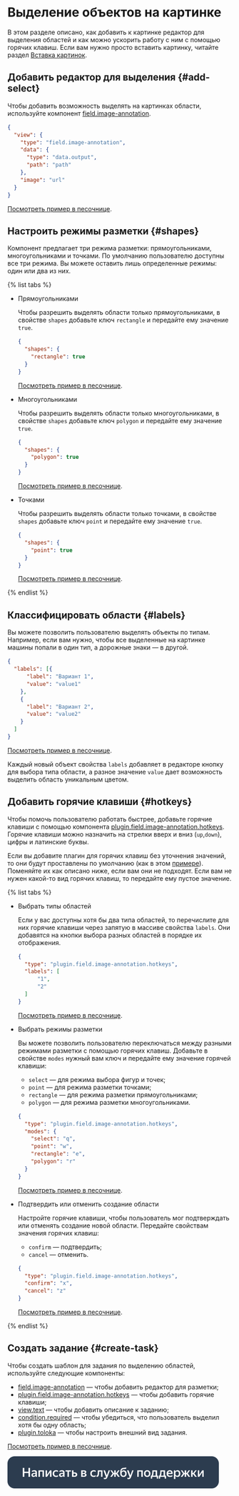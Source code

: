 # Выделение объектов на картинке

В этом разделе описано, как добавить к картинке редактор для выделения областей и как можно ускорить работу с ним с помощью горячих клавиш. Если вам нужно просто вставить картинку, читайте раздел [Вставка картинок](insert-images.md).


## Добавить редактор для выделения {#add-select}

Чтобы добавить возможность выделять на картинках области, используйте компонент [field.image-annotation](../reference/field.image-annotation.md).

```json
{
  "view": {
    "type": "field.image-annotation",
    "data": {
      "type": "data.output",
      "path": "path"
    },
    "image": "url"
  }
}
```

[Посмотреть пример в песочнице](https://clck.ru/RnZox).


## Настроить режимы разметки {#shapes}

Компонент предлагает три режима разметки: прямоугольниками, многоугольниками и точками. По умолчанию пользователю доступны все три режима. Вы можете оставить лишь определенные режимы: один или два из них.

{% list tabs %}

- Прямоугольниками

  Чтобы разрешить выделять области только прямоугольниками, в свойстве `shapes` добавьте ключ `rectangle` и передайте ему значение `true`.

  ```json
  {
    "shapes": {
      "rectangle": true
    }
  }
  ```

  [Посмотреть пример в песочнице](https://clck.ru/Rna3F).

- Многоугольниками

  Чтобы разрешить выделять области только многоугольниками, в свойстве `shapes` добавьте ключ `polygon` и передайте ему значение `true`.

  ```json
  {
    "shapes": {
      "polygon": true
    }
  }
  ```

  [Посмотреть пример в песочнице](https://clck.ru/RnZtm).

- Точками

  Чтобы разрешить выделять области только точками, в свойстве `shapes` добавьте ключ `point` и передайте ему значение `true`.

  ```json
  {
    "shapes": {
      "point": true
    }
  }
  ```

  [Посмотреть пример в песочнице](https://clck.ru/RnZyt).

{% endlist %}

## Классифицировать области {#labels}

Вы можете позволить пользователю выделять объекты по типам. Например, если вам нужно, чтобы все выделенные на картинке машины попали в один тип, а дорожные знаки — в другой.

```json
{
  "labels": [{
      "label": "Вариант 1",
      "value": "value1"
    },
    {
      "label": "Вариант 2",
      "value": "value2"
    }
  ]
}
```

[Посмотреть пример в песочнице](https://clck.ru/RnaUY).

Каждый новый объект свойства `labels` добавляет в редакторе кнопку для выбора типа области, а разное значение `value` дает возможность выделить область уникальным цветом.


## Добавить горячие клавиши {#hotkeys}

Чтобы помочь пользователю работать быстрее, добавьте горячие клавиши с помощью компонента [plugin.field.image-annotation.hotkeys](../reference/plugin.field.image-annotation.hotkeys.md). Горячие клавиши можно назначить на стрелки вверх и вниз (`up`,`down`), цифры и латинские буквы.

Если вы добавите плагин для горячих клавиш без уточнения значений, то они будут проставлены по умолчанию (как в этом [примере](https://clck.ru/RnbbS)). Поменяйте их как описано ниже, если вам они не подходят. Если вам не нужен какой-то вид горячих клавиш, то передайте ему пустое значение.

{% list tabs %}

- Выбрать типы областей

  Если у вас доступны хотя бы два типа областей, то перечислите для них горячие клавиши через запятую в массиве свойства `labels`. Они добавятся на кнопки выбора разных областей в порядке их отображения.

  ```json
  {
    "type": "plugin.field.image-annotation.hotkeys",
    "labels": [
        "1",
        "2"
    ]
  }
  ```

  [Посмотреть пример в песочнице](https://clck.ru/RncKs).

- Выбрать режимы разметки

  Вы можете позволить пользователю переключаться между разными режимами разметки с помощью горячих клавиш. Добавьте в свойстве `modes` нужный вам ключ и передайте ему значение горячей клавиши:
  - `select` — для режима выбора фигур и точек;
  - `point` — для режима разметки точками;
  - `rectangle` — для режима разметки прямоугольниками;
  - `polygon` — для режима разметки многоугольниками.

  ```json
  {
    "type": "plugin.field.image-annotation.hotkeys",
    "modes": {
      "select": "q",
      "point": "w",
      "rectangle": "e",
      "polygon": "r"
    }
  }
  ```

  [Посмотреть пример в песочнице](https://clck.ru/RncQL).

- Подтвердить или отменить создание области

  Настройте горячие клавиши, чтобы пользователь мог подтверждать или отменять создание новой области. Передайте свойствам значения горячих клавиш:
  - `confirm` — подтвердить;
  - `cancel` — отменить.

  ```json
  {
    "type": "plugin.field.image-annotation.hotkeys",
    "confirm": "x",
    "cancel": "z"
  }
  ```

  [Посмотреть пример в песочнице](https://clck.ru/RncSC).

{% endlist %}

## Создать задание {#create-task}

Чтобы создать шаблон для задания по выделению областей, используйте следующие компоненты:

- [field.image-annotation](../reference/field.image-annotation.md) — чтобы добавить редактор для разметки;
- [plugin.field.image-annotation.hotkeys](../reference/plugin.field.image-annotation.hotkeys.md) — чтобы добавить горячие клавиши;
- [view.text](../reference/view.text.md) — чтобы добавить описание к заданию;
- [condition.required](../reference/condition.required.md) — чтобы убедиться, что пользователь выделил хотя бы одну область;
- [plugin.toloka](../reference/plugin.toloka.md) — чтобы настроить внешний вид задания.

[Посмотреть пример в песочнице](https://clck.ru/RncTq).


[![](../_images/buttons/contact-support.svg)](../concepts/support.md)
